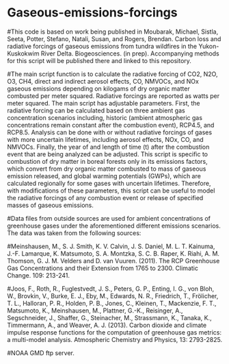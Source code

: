 # Gaseous-emissions-forcings

#This code is based on work being published in Moubarak, Michael, Sistla, Seeta, Potter, Stefano, Natali, Susan, and Rogers, Brendan. Carbon loss and radiative forcings of gaseous emissions from tundra wildfires in the Yukon-Kuskokwim River Delta.  Biogeosciences. (in prep).  Accompanying methods for this script will be published there and linked to this repository.  

#The main script function is to calculate the radiative forcing of CO2, N2O, O3, CH4, direct and indirect aerosol effects, CO, NMVOCs, and NOx gaseous emissions depending on kilogams of dry organic matter combusted per meter squared.  Radiative forcings are reported as watts per meter squared. The main script has adjustable parameters.  First, the radiative forcing can be calculated based on three ambient gas concentration scenarios including, historic (ambient atmospheric gas concentrations remain constant after the combustion event), RCP4.5, and RCP8.5.  Analysis can be done with or without radiative forcings of gases with more uncertain lifetimes, including aerosol effects, NOx, CO, and NMVOCs.  Finally, the year of and length of time (t) after the combustion event that are being analyzed can be adjusted. This script is specific to combustion of dry matter in boreal forests only in its emissions factors, which convert from dry organic matter combusted to mass of gaseous emission released, and global warming potentials (GWPs), which are calculated regionally for some gases with uncertain lifetimes.  Therefore, with modifications of these parameters, this script can be useful to model the radiative forcings of any combustion event or release of specified masses of gaseous emissions.  

#Data files from outside sources are used for ambient concentrations of greenhouse gases under the aforementioned different emissions scenarios.  The data was taken from the following sources:

#Meinshausen, M., S. J. Smith, K. V. Calvin, J. S. Daniel, M. L. T. Kainuma, J.-F. Lamarque, K. Matsumoto, S. A. Montzka, S. C. B. Raper, K. Riahi, A. M. Thomson, G. J. M. Velders and D. van Vuuren. (2011). The RCP Greenhouse Gas Concentrations and their Extension from 1765 to 2300. Climatic Change. 109: 213-241.

#Joos, F., Roth, R., Fuglestvedt, J. S., Peters, G. P., Enting, I. G., von Bloh, W., Brovkin, V., Burke, E. J., Eby, M., Edwards, N. R., Friedrich, T., Frölicher, T. L., Halloran, P. R., Holden, P. B., Jones, C., Kleinen, T., Mackenzie, F. T., Matsumoto, K., Meinshausen, M., Plattner, G.-K., Reisinger, A., Segschneider, J., Shaffer, G., Steinacher, M., 	Strassmann, K., Tanaka, K., Timmermann, A., and Weaver, A. J. (2013). Carbon dioxide and climate impulse response functions for the computation of greenhouse gas metrics: a multi-model analysis. Atmospheric Chemistry and Physics, 13: 2793-2825.

#NOAA GMD ftp server.  


